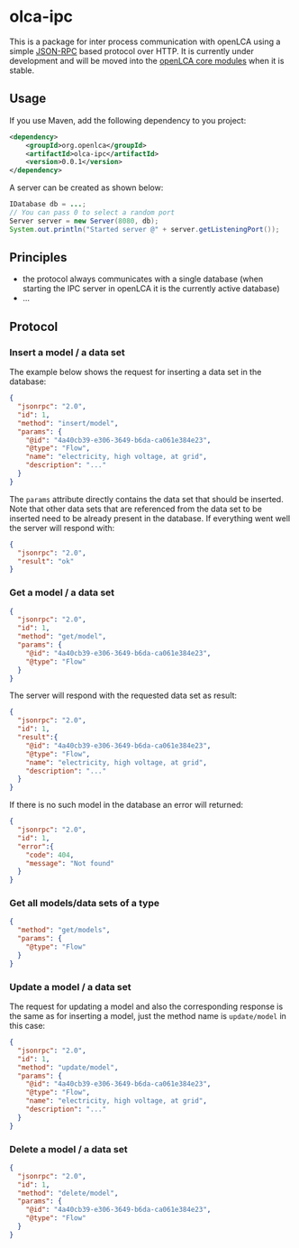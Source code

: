 # olca-ipc
This is a package for inter process communication with openLCA using a simple
[JSON-RPC](http://www.jsonrpc.org/specification) based protocol over HTTP. It
is currently under development and will be moved into the
[openLCA core modules](https://github.com/GreenDelta/olca-modules) when it is
stable.

## Usage
If you use Maven, add the following dependency to you project:

```xml
<dependency>
    <groupId>org.openlca</groupId>    
    <artifactId>olca-ipc</artifactId>
    <version>0.0.1</version>
</dependency>
```

A server can be created as shown below:

```java
IDatabase db = ...;
// You can pass 0 to select a random port
Server server = new Server(8080, db);
System.out.println("Started server @" + server.getListeningPort());
```

## Principles
* the protocol always communicates with a single database (when starting the
  IPC server in openLCA it is the currently active database)
* ...

## Protocol

### Insert a model / a data set
The example below shows the request for inserting a data set in the database:

```json
{
  "jsonrpc": "2.0",
  "id": 1,
  "method": "insert/model",
  "params": {
    "@id": "4a40cb39-e306-3649-b6da-ca061e384e23",
    "@type": "Flow",
    "name": "electricity, high voltage, at grid",
    "description": "..." 
  }
}
```

The `params` attribute directly contains the data set that should be inserted.
Note that other data sets that are referenced from the data set to be inserted
need to be already present in the database. If everything went well the server
will respond with:

```json
{
  "jsonrpc": "2.0",
  "result": "ok"
}
```

### Get a model / a data set

```json
{
  "jsonrpc": "2.0",
  "id": 1,
  "method": "get/model",
  "params": {
    "@id": "4a40cb39-e306-3649-b6da-ca061e384e23",
    "@type": "Flow"
  }
}
```

The server will respond with the requested data set as result:

```json
{
  "jsonrpc": "2.0",
  "id": 1,
  "result":{
    "@id": "4a40cb39-e306-3649-b6da-ca061e384e23",
    "@type": "Flow",
    "name": "electricity, high voltage, at grid",
    "description": "..." 
  }
}
```

If there is no such model in the database an error will returned:

```json
{
  "jsonrpc": "2.0",
  "id": 1,
  "error":{
    "code": 404,
    "message": "Not found"
  }
}
```

### Get all models/data sets of a type

```json
{
  "method": "get/models",
  "params": {
    "@type": "Flow"
  }
}
```

### Update a model / a data set
The request for updating a model and also the corresponding response is the same
as for inserting a model, just the method name is `update/model` in this case:

```json
{
  "jsonrpc": "2.0",
  "id": 1,
  "method": "update/model",
  "params": {
    "@id": "4a40cb39-e306-3649-b6da-ca061e384e23",
    "@type": "Flow",
    "name": "electricity, high voltage, at grid",
    "description": "..." 
  }
}
```

### Delete a model / a data set

```json
{
  "jsonrpc": "2.0",
  "id": 1,
  "method": "delete/model",
  "params": {
    "@id": "4a40cb39-e306-3649-b6da-ca061e384e23",
    "@type": "Flow"
  }
}
```
